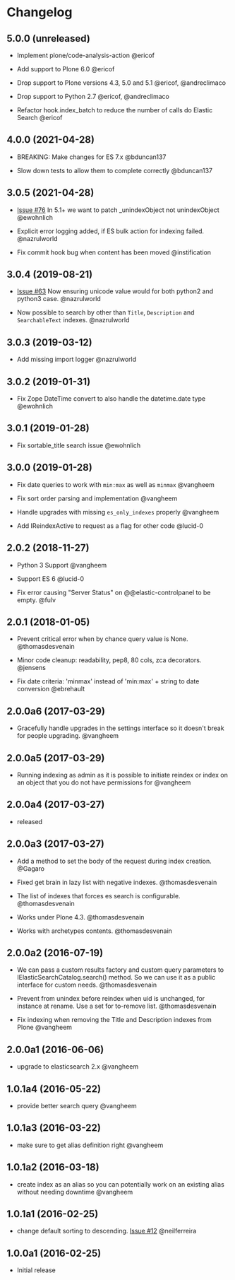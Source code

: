 # Changelog

## 5.0.0 (unreleased)

- Implement plone/code-analysis-action @ericof

- Add support to Plone 6.0 @ericof

- Drop support to Plone versions 4.3, 5.0 and 5.1 @ericof, @andreclimaco

- Drop support to Python 2.7 @ericof, @andreclimaco

- Refactor hook.index_batch to reduce the number of calls do Elastic Search @ericof


## 4.0.0 (2021-04-28)

- BREAKING: Make changes for ES 7.x @bduncan137

- Slow down tests to allow them to complete correctly @bduncan137


## 3.0.5 (2021-04-28)

- [Issue #76](https://github.com/collective/collective.elasticsearch/issues/76) In 5.1+ we want to patch _unindexObject not unindexObject @ewohnlich

- Explicit error logging added, if ES bulk action for indexing failed. @nazrulworld

- Fix commit hook bug when content has been moved @instification


## 3.0.4 (2019-08-21)

- [Issue #63](https://github.com/collective/collective.elasticsearch/issues/63) Now ensuring unicode value would for both python2 and python3 case. @nazrulworld

- Now possible to search by other than `Title`, `Description` and `SearchableText` indexes. @nazrulworld


## 3.0.3 (2019-03-12)

- Add missing import logger @nazrulworld


## 3.0.2 (2019-01-31)

- Fix Zope DateTime convert to also handle the datetime.date type @ewohnlich


## 3.0.1 (2019-01-28)

- Fix sortable_title search issue @ewohnlich


## 3.0.0 (2019-01-28)

- Fix date queries to work with `min:max` as well as `minmax` @vangheem

- Fix sort order parsing and implementation @vangheem

- Handle upgrades with missing `es_only_indexes` properly @vangheem

- Add IReindexActive to request as a flag for other code @lucid-0


## 2.0.2 (2018-11-27)


- Python 3 Support @vangheem

- Support ES 6 @lucid-0

- Fix error causing "Server Status" on @@elastic-controlpanel to be empty. @fulv


## 2.0.1 (2018-01-05)

- Prevent critical error when by chance query value is None. @thomasdesvenain

- Minor code cleanup: readability, pep8, 80 cols, zca decorators. @jensens

- Fix date criteria: 'minmax' instead of 'min:max' + string to date conversion @ebrehault


## 2.0.0a6 (2017-03-29)

- Gracefully handle upgrades in the settings interface so it doesn't break for people upgrading. @vangheem


## 2.0.0a5 (2017-03-29)

- Running indexing as admin as it is possible to initiate reindex or index on an object that you do not have permissions for @vangheem


## 2.0.0a4 (2017-03-27)

- released


## 2.0.0a3 (2017-03-27)

- Add a method to set the body of the request during index creation. @Gagaro

- Fixed get brain in lazy list with negative indexes. @thomasdesvenain

- The list of indexes that forces es search is configurable. @thomasdesvenain

- Works under Plone 4.3. @thomasdesvenain

- Works with archetypes contents. @thomasdesvenain

## 2.0.0a2 (2016-07-19)

- We can pass a custom results factory and custom query parameters to IElasticSearchCatalog.search() method. So we can use it as a public interface for custom needs. @thomasdesvenain

- Prevent from unindex before reindex when uid is unchanged, for instance at rename. Use a set for to-remove list. @thomasdesvenain

- Fix indexing when removing the Title and Description indexes from Plone @vangheem

## 2.0.0a1 (2016-06-06)

- upgrade to elasticsearch 2.x @vangheem

## 1.0.1a4 (2016-05-22)

- provide better search query @vangheem

## 1.0.1a3 (2016-03-22)

- make sure to get alias definition right @vangheem

## 1.0.1a2 (2016-03-18)

- create index as an alias so you can potentially work on an existing alias without needing downtime @vangheem

## 1.0.1a1 (2016-02-25)

- change default sorting to descending. [Issue #12](https://github.com/collective/collective.elasticsearch/issues/12) @neilferreira

## 1.0.0a1 (2016-02-25)

- Initial release
